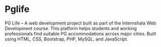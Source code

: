 # Pglife
PG Life – A web development project built as part of the Internshala Web Development course. This platform helps students and working professionals find suitable PG accommodations across major cities. Built using HTML, CSS, Bootstrap, PHP, MySQL, and JavaScript.

